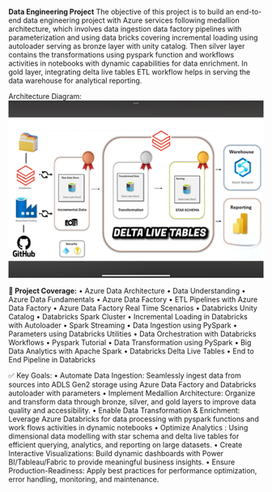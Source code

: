 **Data Engineering Project**
The objective of this project is to build an end-to-end data engineering project with Azure services following medallion architecture, which involves data ingestion data factory pipelines with parameterization and using data bricks covering incremental loading using autoloader serving as bronze layer with unity catalog. Then silver layer contains the transformations using pyspark function and workflows activities in notebooks with dynamic capabilities for data enrichment. In gold layer, integrating delta live tables ETL workflow helps in serving the data warehouse for analytical reporting.

Architecture Diagram:
![ Diagram]( https://github.com/NisanthTumu/End-to-End-NetflixDEProject/blob/main/Architecture%20Diagram.jpg)

**🎯 Project Coverage:**
•	Azure Data Architecture
•	Data Understanding
•	Azure Data Fundamentals
•	Azure Data Factory 
•	ETL Pipelines with Azure Data Factory
•	Azure Data Factory Real Time Scenarios
•	Databricks Unity Catalog
•	Databricks Spark Cluster
•	Incremental Loading in Databricks with Autoloader
•	Spark Streaming
•	Data Ingestion using PySpark
•	Parameters using Databricks Utilities
•	Data Orchestration with Databricks Workflows
•	Pyspark Tutorial
•	Data Transformation using PySpark
•	Big Data Analytics with Apache Spark
•	Databricks Delta Live Tables
•	End to End Pipeline in Databricks

✅ Key Goals: • Automate Data Ingestion: Seamlessly ingest data from sources into ADLS Gen2 storage using Azure Data Factory and Databricks autoloader with parameters
• Implement Medallion Architecture: Organize and transform data through bronze, silver, and gold layers to improve data quality and accessibility.
 • Enable Data Transformation & Enrichment: Leverage Azure Databricks for data processing with pyspark functions and work flows activities in dynamic notebooks
 • Optimize Analytics : Using dimensional data modelling with star schema and delta live tables for efficient querying, analytics, and reporting on large datasets. 
• Create Interactive Visualizations: Build dynamic dashboards with Power BI/Tableau/Fabric to provide meaningful business insights. 
• Ensure Production-Readiness: Apply best practices for performance optimization, error handling, monitoring, and maintenance.
